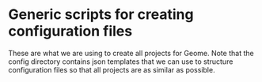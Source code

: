 # Generic scripts for creating configuration files
These are what we are using to create all projects for Geome. Note that the config directory contains json
templates that we can use to structure configuration files so that all projects are as similar as possible.

